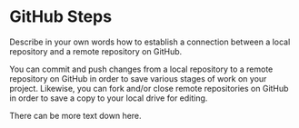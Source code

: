 # GitHub Steps

Describe in your own words how to establish a connection between a local repository and a remote repository on GitHub.

You can commit and push changes from a local repository to a remote repository on GitHub in order to save various stages of work on your project. Likewise, you can fork and/or close remote repositories on GitHub in order to save a copy to your local drive for editing. 

There can be more text down here. 
